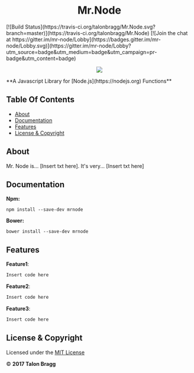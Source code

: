 <h1 align="center">
Mr.Node
</h1>
[![Build Status](https://travis-ci.org/talonbragg/Mr.Node.svg?branch=master)](https://travis-ci.org/talonbragg/Mr.Node)
[![Join the chat at https://gitter.im/mr-node/Lobby](https://badges.gitter.im/mr-node/Lobby.svg)](https://gitter.im/mr-node/Lobby?utm_source=badge&utm_medium=badge&utm_campaign=pr-badge&utm_content=badge)
<p align = "center">
<a href="https://mrnode.tk"><img src="https://www.mrnode.tk/tophatlogo%20(2).png"></a>
</p>
**A Javascript Library for [Node.js](https://nodejs.org) Functions**

## Table Of Contents
- <a href="#about">About</a>
- <a href="#docs">Documentation</a>
- <a href="#feat">Features</a>
- <a href="li">License &amp; Copyright</a>

<a name="about"></a>
## About
Mr. Node is... [Insert txt here]. It's very... [Insert txt here]

<a name="docs"></a>
## Documentation
**Npm:** 
```shell
npm install --save-dev mrnode
```

**Bower:** 
```shell
bower install --save-dev mrnode
```

<a name="feat"></a>
## Features

**Feature1**:
```javascript
Insert code here
```

**Feature2**:
```javascript
Insert code here
```

**Feature3**:
```javascript
Insert code here
```

<a name="li"></a>
## License &amp; Copyright

Licensed under the [MIT License]()

:copyright: **2017 Talon Bragg**

